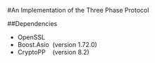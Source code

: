 #An Implementation of the Three Phase Protocol

##Dependencies
* OpenSSL
* Boost.Asio &nbsp;(version 1.72.0)
* CryptoPP &nbsp;&nbsp; (version 8.2)